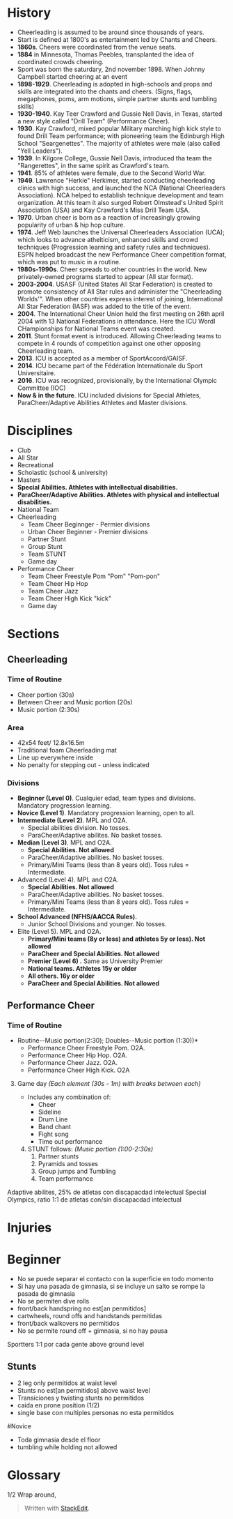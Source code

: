 
# History
- Cheerleading is assumed to be around since thousands of years.
- Start is defined at 1800's as entertainment led by Chants and Cheers.
- **1860s**. Cheers were coordinated from the venue seats.
- **1884** in Minnesota, Thomas Peebles, transplanted the idea of coordinated crowds cheering.
- Sport was born the saturdary, 2nd november 1898. When Johnny Campbell started cheering at an event
- **1898-1929**. Cheerleading is adopted in high-schools and props and skills are integrated into the chants and cheers. (Signs, flags, megaphones, poms, arm motions, simple partner stunts and tumbling skills)
- **1930-1940**. Kay Teer Crawford and Gussie Nell Davis, in Texas, started a new style called "Drill Team" (Performance Cheer).
- **1930**. Kay Crawford, mixed popular Military marching high kick style to found Drill Team performance; with pioneering team the Edinburgh High School "Seargenettes". The majority of athletes were male (also called "Yell Leaders").
- **1939**. In Kilgore College, Gussie Nell Davis, introduced tha team the "Rangerettes", in the same spirit as Crawford's team.
- **1941**. 85% of athletes were female, due to the Second World War.
- **1949**. Lawrence "Herkie" Herkimer, started conducting cheerleading clinics with high success, and launched the NCA (National Cheerleaders Association). NCA helped to establish technique development and team organization. At this team it also surged Robert Olmstead's United Spirit Association (USA) and Kay Crawford's Miss Drill Team USA.
- **1970**. Urban cheer is born as a reaction of increasingly growing popularity of urban & hip hop culture.
- **1974**. Jeff Web launches the Universal Cheerleaders Association (UCA); which looks to advance athelticism, enhanced skills and crowd techniques (Progression learning and safety rules and techniques). ESPN helped broadcast the new Performance Cheer competition format, which was put to music in a routine. 
- **1980s-1990s**. Cheer spreads to other countries in the world. New privately-owned programs started to appear (All star format).
- **2003-2004**. USASF (United States All Star Federation) is created to promote consistency of All Star rules and administer the "Cheerleading Worlds'". When other countries express interest of joining, International All Star Federation (IASF) was added to the title of the event.
- **2004**. The International Cheer Union held the first meeting on 26th april 2004 with 13 National Federations in attendance. Here the ICU Wordl CHampionships for National Teams event was created.
- **2011**. Stunt format event is introduced. Allowing Cheerleading teams to compete in 4 rounds of competition against one other opposing Cheerleading team.
- **2013**. ICU is accepted as a member of SportAccord/GAISF. 
- **2014**. ICU became part of the Fédération Internationale du Sport Universitaire.
- **2016**. ICU was recognized, provisionally, by the International Olympic Committee (IOC)
- **Now & in the future**. ICU included divisions for Special Athletes, ParaCheer/Adaptive Abilities Athletes and Master divisions.

# Disciplines
- Club
- All Star
- Recreational
- Scholastic (school & university)
- Masters
- **Special Abilities. Athletes with intellectual disabilities.**
- **ParaCheer/Adaptive Abilities. Athletes with physical and intellectual disabilities.**
- National Team
- Cheerleading 
	- Team Cheer Beginnger - Permier divisions
	- Urban Cheer Beginner - Premier divisions
	- Partner Stunt
	- Group Stunt
	- Team STUNT
	- Game day
- Performance Cheer
	- Team Cheer Freestyle Pom "Pom" "Pom-pon"
	- Team Cheer Hip Hop
	- Team Cheer Jazz
	- Team Cheer High Kick "kick"
	- Game day

# Sections

## Cheerleading

### Time of Routine 

- Cheer portion (30s)
- Between Cheer and Music portion (20s)
- Music portion (2:30s)

### Area

- 42x54 feet/ 12.8x16.5m
- Traditional foam Cheerleading mat
- Line up everywhere inside
- No penalty for stepping out - unless indicated

### Divisions

- **Beginner (Level 0)**. Cualquier edad, team types and divisions. Mandatory progression learning.
- **Novice (Level 1)**. Mandatory progression learning, open to all.
- **Intermediate (Level 2)**. MPL and O2A.
	- Special abilities division. No tosses.
	- ParaCheer/Adaptive abilites. No basket tosses.
- **Median (Level 3)**. MPL and O2A. 
	- **Special Abilities. Not allowed**
	- ParaCheer/Adaptive abilities. No basket tosses.
	- Primary/Mini Teams (less than 8 years old). Toss rules = Intermediate.
- Advanced (Level 4). MPL and O2A.
	- **Special Abilities. Not allowed**
	- ParaCheer/Adaptive abilities. No basket tosses.
	- Primary/Mini Teams (less than 8 years old). Toss rules = Intermediate.
- **School Advanced (NFHS/AACCA Rules).** 
	- Junior School Divisions and younger. No tosses.
- Elite (Level 5). MPL and O2A. 
	- **Primary/Mini teams (8y or less) and athletes 5y or less). Not allowed**
	- **ParaCheer and Special Abilities. Not allowed**
   - **Premier (Level 6) .** Same as University Premier
    - **National teams. Athletes 15y or older**
    - **All others. 16y or older**
    - **ParaCheer and Special Abilities. Not allowed**

## Performance Cheer 

### Time of Routine
- Routine--Music portion(2:30); Doubles--Music portion (1:30))*
	- Performance Cheer Freestyle Pom. O2A.
	- Performance Cheer Hip Hop. O2A. 
	- Performance Cheer Jazz. O2A. 
	- Performance Cheer High Kick. O2A

3. Game day *(Each element (30s - 1m) with breaks between each)*
	- Includes any combination of:
		- Cheer 
		- Sideline
		- Drum Line
		- Band chant
		- Fight song
		- Time out performance
	
	4. STUNT follows: *(Music portion (1:00-2:30s)*
		1. Partner stunts
		2. Pyramids and tosses
		3. Group jumps and Tumbling
		4. Team performance
 
	

Adaptive abilites, 25% de atletas con discapacdad intelectual
Special Olympics, ratio 1:1 de atletas con/sin discapacdad intelectual


# Injuries



# Beginner

- No se puede separar el contacto con la superficie en todo momento
- Si hay una pasada de gimnasia, si se incluye un salto se rompe la pasada de gimnasia
- No se permiten dive rolls
- front/back handspring no est[an penmitidos]
- cartwheels, round offs and handstands permitidas
- front/back walkovers no permitidos
- No se permite round off + gimnasia, si no hay pausa

Sportters 1:1 por cada gente above ground level

## Stunts

- 2 leg only permitidos at waist level
- Stunts no est[an permitidos] above waist level
- Transiciones y twisting stunts no permitidos
- caida en prone position (1/2)
- single base con multiples personas no esta permitidos


#Novice 

- Toda gimnasia desde el floor
- tumbling while holding not allowed


# Glossary
1/2 Wrap around, 



> Written with [StackEdit](https://stackedit.io/).
<!--stackedit_data:
eyJoaXN0b3J5IjpbLTUwOTQ1MjY1MCwtMjkzOTEwNTY4LC04OT
Q5MjUzODcsNjM2MDk2OTY4XX0=
-->